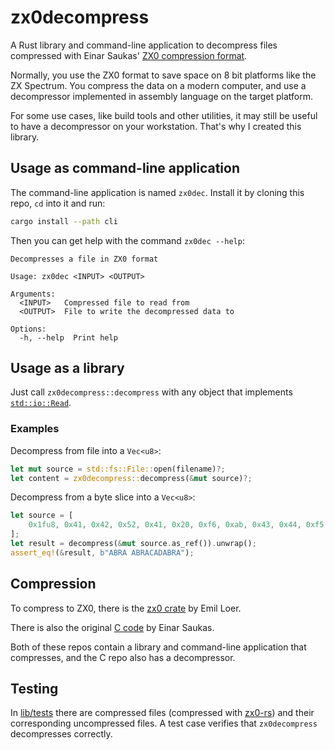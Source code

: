 # zx0decompress

A Rust library and command-line application to decompress files compressed with
Einar Saukas' [ZX0 compression format](https://github.com/einar-saukas/ZX0).

Normally, you use the ZX0 format to save space on 8 bit platforms like the ZX Spectrum.
You compress the data on a modern computer, and use a decompressor implemented in assembly language on the target platform.

For some use cases, like build tools and other utilities, it may still be useful to have a decompressor on your workstation. That's why I created this library.

## Usage as command-line application

The command-line application is named `zx0dec`.
Install it by cloning this repo, `cd` into it and run:

```sh
cargo install --path cli
```

Then you can get help with the command `zx0dec --help`:

```
Decompresses a file in ZX0 format

Usage: zx0dec <INPUT> <OUTPUT>

Arguments:
  <INPUT>   Compressed file to read from
  <OUTPUT>  File to write the decompressed data to

Options:
  -h, --help  Print help
```

## Usage as a library

Just call `zx0decompress::decompress` with any object that implements [`std::io::Read`](https://doc.rust-lang.org/std/io/trait.Read.html).

### Examples

Decompress from file into a `Vec<u8>`:

```rust
let mut source = std::fs::File::open(filename)?;
let content = zx0decompress::decompress(&mut source)?;
```

Decompress from a byte slice into a `Vec<u8>`:

```rust
let source = [
    0x1fu8, 0x41, 0x42, 0x52, 0x41, 0x20, 0xf6, 0xab, 0x43, 0x44, 0xf5, 0xf2, 0x55, 0x58,
];
let result = decompress(&mut source.as_ref()).unwrap();
assert_eq!(&result, b"ABRA ABRACADABRA");
```

## Compression

To compress to ZX0, there is the [zx0 crate](https://crates.io/crates/zx0) by Emil Loer.

There is also the original [C code](https://github.com/einar-saukas/ZX0) by Einar Saukas.

Both of these repos contain a library and command-line application that compresses, and the C repo also has a decompressor.

## Testing

In [lib/tests](lib/tests) there are compressed files (compressed with [zx0-rs](https://crates.io/crates/zx0)) and their corresponding uncompressed files. A test case verifies that `zx0decompress` decompresses correctly.
